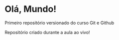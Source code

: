 # Olá, Mundo!
Primeiro repositório versionado do curso Git e Github

Repositório criado durante a aula ao vivo!
